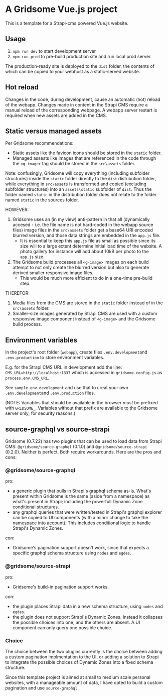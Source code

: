 # A Gridsome Vue.js project

This is a template for a Strapi-cms powered Vue.js website.

## Usage

1. `npm run dev` to start development server
2. `npm run prod` to pre-build production site and run local prod server.

The production-ready site is deployed to the `dist` folder,
the contents of which can be copied to your webhost as a static-served website.

## Hot reload

Changes in the code, during development, cause an automatic (hot) reload of the webapp. Changes made in content in the Strapi CMS require a manual reload of the corresponding webpage. A webapp server restart is required when new assets are added in the CMS.

## Static versus managed assets

Per Gridsome recommendations:

- Static assets like the favicon icons should be stored in the `static` folder.
- Managed assests like images that are referenced in the code through the `<g-image>` tag should be stored in the `src\assets` folder.

Note: confusingly, Gridsome will copy everything (including subfolder structures) inside the `static` folder directly to the `dist` distribution folder, while everything in `src\assets` is transformed and copied (excluding subfolder structures) into an `assets\static` subfolder of `dist`. Thus the folder named `static` in the distribution folder does not relate to the folder named `static` in the sources folder.

HOWEVER:

1. Gridsome uses an (in my view) anti-pattern in that all (dynamically accesed - i.e. the file name is not hard-coded in the webapp source files) image files in the `src\assets` folder get a base64 URI encoded blurred version, and those data strings are embedded in the `app.js` file.
    - It is essential to keep this `app.js` file as small as possible since its size will to a large extent determine initial load time of the website. A photo gallery for instance will add about 10kB per photo to the `app.js` size.
2. The Gridsome build processes all `<g-image>` images on each build attempt to not only create the blurred version but also to generate derived smaller responsive image files.
    - This would be much more efficient to do in a one-time pre-build step.

THEREFOR:

1. Media files from the CMS are stored in the `static` folder instead of in the `src\assets` folder.
2. Smaller-size images generated by Strapi CMS are used with a custom responsive image component instead of `<g-image>` and the Gridsome build process.

## Environment variables

In the project's root folder (`webapp`), create files `.env.development`and `.env.production` to store environment variables.

  E.g. for the Strapi CMS URL in development add the line:
  `CMS_URL=http://localhost:1337`
  which is accessed in `gridsome.config.js` as `process.env.CMS_URL`.

See `sample.env.development` and use that to creat your own `.env.development`and `.env.production` files.

(NOTE: Variables that should be available in the browser *must* be prefixed with `GRIDSOME_`. Variables without that prefix are available to the Gridsome server only; for security reasons.)

## source-graphql vs source-strapi

Gridsome (0.7.22) has two plugins that can be used to load data from Strapi CMS: `@gridsome/source-graphql` (0.1.0) and `@gridsome/source-strapi` (0.2.0). Neither is perfect. Both require workarounds. Here are the pros and cons:

### @gridsome/source-graphql

pro:

- a generic plugin that pulls in Strapi's graphql schema as-is. What's present within Gridsome is the same (aside from a namespace) as what's present in Strapi; including the powerfull Dynamic Zone conditional structures.
- any graphql queries that were written/tested in Strapi's graphql explorer can be copied to UI components (with a minor change to take the namespace into account). This includes conditional logic to handle Strapi's Dynamic Zones.

con:

- Gridsome's pagination support doesn't work, since that expects a specific graphql schema structure using `nodes` and `egdes`.

### @gridsome/source-strapi

pro:

- Gridsome's build-in pagination support works.

con:

- the plugin places Strapi data in a new schema structure, using `nodes` and `egdes`.
- the plugin does not support Strapi's Dynamic Zones. Instead it collapses the possible choices into one, and the others are absent. A UI component can only query one possible choice.

### Choice

The choice between the two plugins currently is the choice between adding a custom pagination implmentation to the UI, or adding a solution to Strapi to integrate the possible choices of Dynamic Zones into a fixed schema structure.

Since this template project is aimed at small to medium scale personal websites, with a manageable amount of data, I have opted to build a custom pagination and use `source-graphql`.
